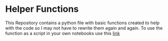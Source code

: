 # Helper Functions
This Repository contains a python file with basic functions created to help with the code so I may not have to rewrite them again and again.
To use the function as a script in your own notebooks use this [link](https://raw.githubusercontent.com/Amanrajput1206/Helper-Functions/main/helper_functions.py)
